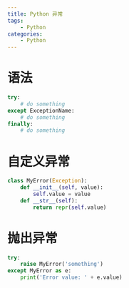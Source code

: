 ```yaml
---
title: Python 异常
tags:
	- Python
categories:
	- Python
---
```


# 语法

```python
try:
    # do something
except ExceptionName:
    # do something
finally:
    # do something
```

# 自定义异常

```python
class MyError(Exception):
    def __init__(self, value):
        self.value = value
    def __str__(self):
        return repr(self.value)
```

# 抛出异常

```python
try:
    raise MyError('something')
except MyError as e:
    print('Error value: ' + e.value)
```

